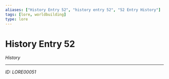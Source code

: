 ```yaml
---
aliases: ["History Entry 52", "history entry 52", "52 Entry History"]
tags: [lore, worldbuilding]
type: lore
---
```


# History Entry 52

*History*

---
*ID: LORE00051*
